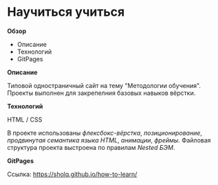 # Научиться учиться

**Обзор**
* Описание
* Технологий
* GitPages

**Описание**

Типовой одностраничный сайт на тему "Методологии обучения". Проекты выполнен для закрепелния базовых навыков вёрстки.

**Технологий**

HTML / CSS

В проекте использованы *флексбокс-вёрстка*, *позиционирование*, *продвинутая семантика языка HTML*, *анимации*, *фреймы*. Файловая структура проекта выстроена по правилам *Nested БЭМ*.

**GitPages**

Ссылка: https://sholq.github.io/how-to-learn/
